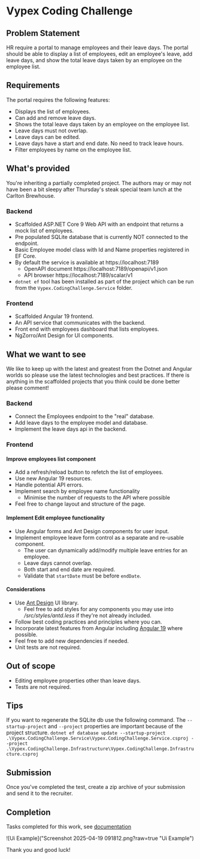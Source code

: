 # Vypex Coding Challenge

## Problem Statement

HR require a portal to manage employees and their leave days. The portal should be able to display a list of employees, edit an employee's leave, add leave days, and show the total leave days taken by an employee on the employee list.

## Requirements

The portal requires the following features:

* Displays the list of employees.
* Can add and remove leave days.
* Shows the total leave days taken by an employee on the employee list.
* Leave days must not overlap.
* Leave days can be edited.
* Leave days have a start and end date. No need to track leave hours.
* Filter employees by name on the employee list.

## What's provided

You're inheriting a partially completed project. The authors may or may not have been a bit sleepy after Thursday's steak special team lunch at the Carlton Brewhouse.

### Backend

* Scaffolded ASP.NET Core 9 Web API with an endpoint that returns a mock list of employees.
* Pre populated SQLite database that is currently NOT connected to the endpoint.
* Basic Employee model class with Id and Name properties registered in EF Core.
* By default the service is available at https://localhost:7189
	* OpenAPI document https://localhost:7189/openapi/v1.json
	* API browser https://localhost:7189/scalar/v1
* `dotnet ef` tool has been installed as part of the project which can be run from the `Vypex.CodingChallenge.Service` folder.

### Frontend

* Scaffolded Angular 19 frontend.
* An API service that communicates with the backend.
* Front end with employees dashboard that lists employees.
* NgZorro/Ant Design for UI components.

## What we want to see

We like to keep up with the latest and greatest from the Dotnet and Angular worlds so please use the latest technologies and best practices.
If there is anything in the scaffolded projects that you think could be done better please comment!

### Backend

* Connect the Employees endpoint to the "real" database.
* Add leave days to the employee model and database.
* Implement the leave days api in the backend.

### Frontend

#### Improve employees list component
* Add a refresh/reload button to refetch the list of employees.
* Use new Angular 19 resources.
* Handle potential API errors.
* Implement search by employee name functionality
	* Minimise the number of requests to the API where possible
* Feel free to change layout and structure of the page.

#### Implement Edit employee functionality
* Use Angular forms and Ant Design components for user input.
* Implement employee leave form control as a separate and re-usable component.
    * The user can dynamically add/modify multiple leave entries for an employee.
    * Leave days cannot overlap.
    * Both start and end date are required.
    * Validate that `startDate` must be before `endDate`.

#### Considerations
* Use [Ant Design](https://ng.ant.design/components/overview/en) UI library.
  * Feel free to add styles for any components you may use into */src/styles/antd.less* if they're not already included.
* Follow best coding practices and principles where you can.
* Incorporate latest features from Angular including [Angular 19](https://angular.love/angular-19-whats-new) where possible.
* Feel free to add new dependencies if needed.
* Unit tests are not required.

## Out of scope

* Editing employee properties other than leave days.
* Tests are not required.

## Tips

If you want to regenerate the SQLite db use the following command. The `--startup-project` and `--project` properties are important because of the project structure.
`dotnet ef database update --startup-project .\Vypex.CodingChallenge.Service\Vypex.CodingChallenge.Service.csproj --project .\Vypex.CodingChallenge.Infrastructure\Vypex.CodingChallenge.Infrastructure.csproj`

## Submission
Once you've completed the test, create a zip archive of your submission and send it to the recruiter.

## Completion
Tasks completed for this work, see [documentation]("/docs/employee-leave-feature.md")

![Ui Example]("Screenshot 2025-04-19 091812.png?raw=true "Ui Example")

Thank you and good luck!
